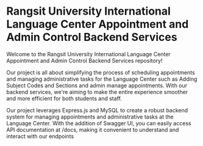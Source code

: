 # Rangsit University International Language Center Appointment and Admin Control Backend Services

Welcome to the Rangsit University International Language Center Appointment and Admin Control Backend Services repository!

Our project is all about simplifying the process of scheduling appointments and managing administrative tasks for the Language Center such as Adding Subject Codes and Sections and admin manage appointments. With our backend services, we're aiming to make the entire experience smoother and more efficient for both students and staff.

Our project leverages Express.js and MySQL to create a robust backend system for managing appointments and administrative tasks at the Language Center. With the addition of Swagger UI, you can easily access API documentation at /docs, making it convenient to understand and interact with our endpoints